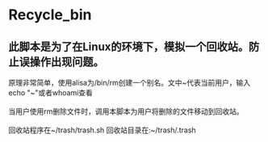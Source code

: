 # Recycle_bin
## 此脚本是为了在Linux的环境下，模拟一个回收站。防止误操作出现问题。<br>  
原理非常简单，使用alisa为/bin/rm创建一个别名。文中\~代表当前用户，输入echo "\~"或者whoami查看<br>  
当用户使用rm删除文件时，调用本脚本为用户将删除的文件移动到回收站。<br>  
回收站程序在\~/trash/trash.sh 回收站目录在:\~/trash/.trash<br>  
